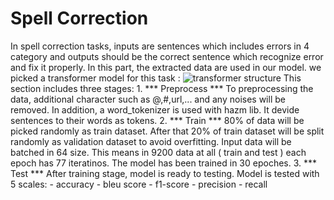 # Spell Correction  
  In spell correction tasks, inputs are sentences which includes errors in 4 category and outputs should be the correct sentence which recognize error and fix it properly.
  In this part, the extracted data are used in our model.
  we picked a transformer model for this task :
    ![transformer structure](https://miro.medium.com/v2/resize:fit:1400/1*10K7SmGoJ5zAtjkGfNfjkg.png)
  This section includes three stages:
    1. *** Preprocess ***
      To preprocessing the data, additional character such as @,#,url,... and any noises will be removed.
      In addition, a word_tokenizer is used with hazm lib. It devide sentences to their words as tokens.
    2. *** Train ***
      80% of data will be picked randomly as train dataset. After that 20% of train dataset will be split randomly as validation dataset to avoid overfitting.
      Input data will be batched in 64 size. This means in 9200 data at all ( train and test ) each epoch has 77 iteratinos.
      The model has been trained in 30 epoches.
    3. *** Test ***
      After training stage, model is ready to testing.
      Model is tested with 5 scales:
        - accuracy
        - bleu score
        - f1-score
        - precision
        - recall
